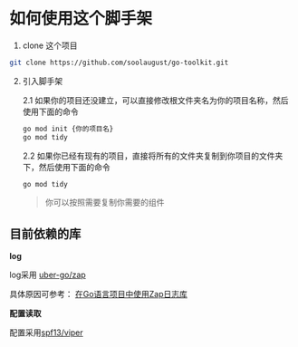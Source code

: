 # 如何使用这个脚手架

1.  clone 这个项目

```bash
git clone https://github.com/soolaugust/go-toolkit.git
```

2. 引入脚手架

    2.1 如果你的项目还没建立，可以直接修改根文件夹名为你的项目名称，然后使用下面的命令

    ```bash
    go mod init {你的项目名}
    go mod tidy
    ```

    2.2 如果你已经有现有的项目，直接将所有的文件夹复制到你项目的文件夹下，然后使用下面的命令

    ```bash
    go mod tidy
    ```

    > 你可以按照需要复制你需要的组件

## 目前依赖的库

**log**

log采用 [uber-go/zap](https://github.com/uber-go/zap)

具体原因可参考： [在Go语言项目中使用Zap日志库](https://www.liwenzhou.com/posts/Go/zap/)

**配置读取**

配置采用[spf13/viper](https://github.com/spf13/viper)